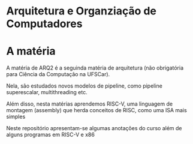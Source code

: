 # Arquitetura e Organziação de Computadores

# A matéria

A matéria de ARQ2 é a seguinda matéria de arquitetura (não obrigatória para Ciência da Computação na UFSCar).

Nela, são estudados novos modelos de pipeline, como pipeline superescalar, multithreading etc.

Além disso, nesta matérias aprendemos RISC-V, uma linguagem de montagem (assembly) que herda conceitos de RISC, como uma ISA mais simples

Neste repositório apresentam-se algumas anotações do curso além de alguns programas em RISC-V e x86